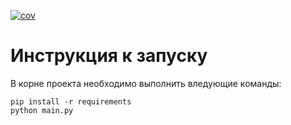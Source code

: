 [![cov](https://Kry0z1.github.io/flat-parser/badges/coverage.svg)](https://github.com/Kry0z1/flat-parser/actions)
# Инструкция к запуску
В корне проекта необходимо выполнить вледующие команды: 
```shell
pip install -r requirements
python main.py
```